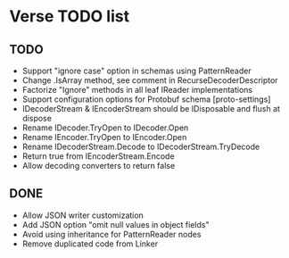 Verse TODO list
===============

TODO
----

- Support "ignore case" option in schemas using PatternReader
- Change .IsArray method, see comment in RecurseDecoderDescriptor
- Factorize "Ignore" methods in all leaf IReader implementations
- Support configuration options for Protobuf schema [proto-settings]
- IDecoderStream & IEncoderStream should be IDisposable and flush at dispose
- Rename IDecoder.TryOpen to IDecoder.Open
- Rename IEncoder.TryOpen to IEncoder.Open
- Rename IDecoderStream.Decode to IDecoderStream.TryDecode
- Return true from IEncoderStream.Encode
- Allow decoding converters to return false

DONE
----

- Allow JSON writer customization
- Add JSON option "omit null values in object fields"
- Avoid using inheritance for PatternReader nodes
- Remove duplicated code from Linker
